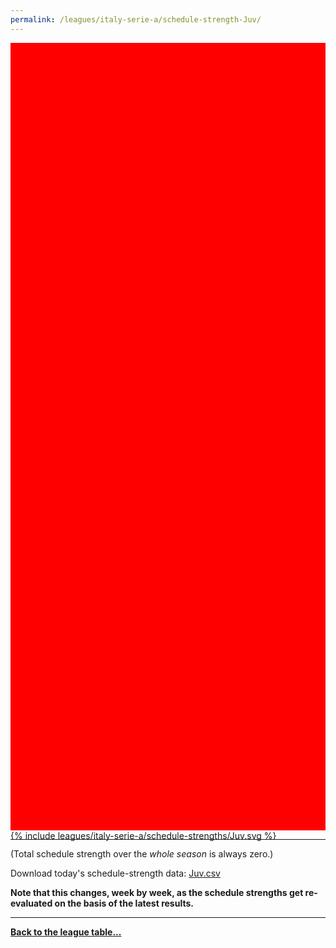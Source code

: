 ```yaml
---
permalink: /leagues/italy-serie-a/schedule-strength-Juv/
---
```


<style>
.svg-wrap {
    background-color:red;
    height:0;
    padding-top:250%; /* 350px/550px */
    position: relative;
}

svg {
    background-color: white;
    height: 100%;
    display:block;
    width: 100%;
    position: absolute;
    top:0;
    left:0;
}
</style>


<div class="svg-wrap">
{% include leagues/italy-serie-a/schedule-strengths/Juv.svg %}
</div>

-----

(Total schedule strength over the *whole season* is always zero.)


Download today's schedule-strength data: [Juv.csv](/assets/leagues/italy-serie-a/2024/schedule-strengths/Juv.csv)

**Note that this changes, week by week, as the schedule strengths get re-evaluated on the
basis of the latest results.**

-----

[**Back to the league table...**](/leagues/italy-serie-a)


